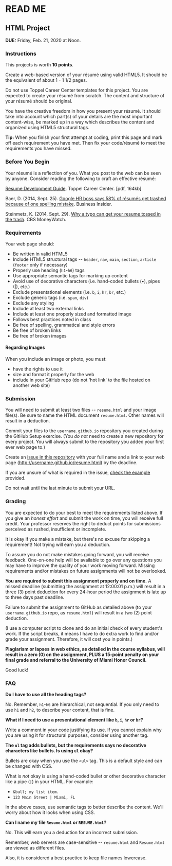 # READ ME

## HTML Project

**DUE:** Friday, Feb. 21, 2020 at Noon.


### Instructions

This projects is worth **10 points**.

Create a web-based version of your résumé using valid HTML5. It should be the equivalent of about 1 - 1 1/2 pages.

Do not use Toppel Career Center templates for this project. You are expected to create your résumé from scratch. The content and structure of your résumé should be original.

You have the creative freedom in how you present your résumé. It should take into account which part(s) of your details are the most important content-wise, be marked up in a way which describes the content and organized using HTML5 structural tags.

**Tip:** When you finish your first attempt at coding, print this page and mark off each requirement you have met. Then fix your code/résumé to meet the requirements you have missed.


### Before You Begin

Your résumé is a reflection of you. What you post to the web can be seen by anyone. Consider reading the following to craft an effective résumé:

[Resume Development Guide](https://hireacane.miami.edu/_assets/pdf/resources/guides/resume-cover-letter-guide.pdf). Toppel Career Center. [pdf, 164kb]

Baer, D. (2014, Sept. 25). [Google HR boss says 58% of résumés get trashed because of one spelling mistake](http://www.businessinsider.com/google-resume-mistake-2014-9). Business Insider.

Steinmetz, K. (2014, Sept. 29). [Why a typo can get your resume tossed in the trash](http://www.cbsnews.com/news/why-a-typo-can-get-your-resume-tossed-in-the-trash/). CBS MoneyWatch.


### Requirements

Your web page should:

- Be written in valid HTML5
- Include HTML5 structural tags -- `header`, `nav`, `main`, `section`, `article` (`footer` only if necessary)
- Properly use heading (`h1`-`h6`) tags
- Use appropriate semantic tags for marking up content
- Avoid use of decorative characters (i.e. hand-coded bullets (•), pipes (|), etc.)
- Exclude presentational elements (i.e. `b`, `i`, `hr`, `br`, etc.)
- Exclude generic tags (i.e. `span`, `div`)
- Exclude any styling
- Include at least two external links
- Include at least one properly sized and formatted image
- Follows best practices noted in class
- Be free of spelling, grammatical and style errors
- Be free of broken links
- Be free of broken images


#### Regarding Images

When you include an image or photo, you must:

- have the rights to use it
- size and format it properly for the web
- include in your GitHub repo (do not 'hot link' to the file hosted on another web site)


### Submission

You will need to submit at least two files -- `resume.html` and your image file(s). Be sure to name the HTML document `resume.html`. Other names will result in a deduction.

Commit your files to the `username.github.io` repository you created during the GitHub Setup exercise. (You *do not* need to create a new repository for every project. You will always submit to the repository you added your first ever web page to.)

Create an [issue in this repository](https://github.com/b-ivey/html-project) with your full name and a link to your web page (http://username.github.io/resume.html) by the deadline.

If you are unsure of what is required in the issue, [check the example](https://github.com/umiami-web-design/html-project/issues/1) provided.

Do not wait until the last minute to submit your URL.


### Grading

You are expected to do your best to meet the requirements listed above. If you give an *honest effort* and submit the work on time, you will receive full credit. Your professor reserves the right to deduct points for submissions perceived as rushed, insufficient or incomplete.

It is okay if you make a mistake, but there's no excuse for skipping a requirement! Not trying will earn you a deduction.

To assure you do not make mistakes going forward, you will receive feedback. One-on-one help will be available to go over any questions you may have to improve the quality of your work moving forward. Missing requirements and/or mistakes on future assignments will not be overlooked.

**You are required to submit this assignment properly and on time.** A missed deadline (submitting the assignment at 12:00:01 p.m.) will result in a three (3) point deduction for every 24-hour period the assignment is late up to three days past deadline.

Failure to submit the assignment to GitHub as detailed above (to your `username.github.io` repo, as `resume.html`) will result in a two (2) point deduction.

(I use a computer script to clone and do an initial check of every student's work. If the script breaks, it means I have to do extra work to find and/or grade your assignment. Therefore, it will cost you in points.)

**Plagiarism or lapses in web ethics, as detailed in the course syllabus, will result in a zero (0) on the assignment, PLUS a 15-point penalty on your final grade and referral to the University of Miami Honor Council.**

Good luck!


### FAQ

**Do I have to use all the heading tags?**

No. Remember, `h1`-`h6` are hierarchical, not sequential. If you only need to use `h1` and `h2`, to describe your content, that is fine.

**What if I need to use a presentational element like `b`, `i`, `hr` or `br`?**

Write a comment in your code justifying its use. If you cannot explain why you are using it for structural purposes, consider using another tag.

**The `ul` tag adds bullets, but the requirements says no decorative characters like bullets. Is using `ul` okay?**

Bullets are okay when you use the `<ul>` tag. This is a default style and can be changed with CSS.

What is *not* okay is using a hand-coded bullet or other decorative character like a pipe (`|`) in your HTML. For example:

- `&bull; my list item`.
- `123 Main Street | Miami, FL`

In the above cases, use semantic tags to better describe the content. We'll worry about how it looks when using CSS.

**Can I name my file `Resume.html` or `RESUME.html`?**

No. This will earn you a deduction for an incorrect submission.

Remember, web servers are case-sensitive --  `resume.html` and `Resume.html` are viewed as different files.

Also, it is considered a best practice to keep file names lowercase.

